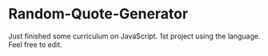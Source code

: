 # Random-Quote-Generator

Just finished some curriculum on JavaScript. 1st project using the language. Feel free to edit.
